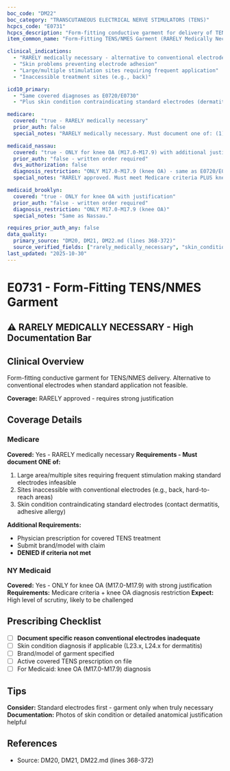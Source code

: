 ```yaml
---
boc_code: "DM22"
boc_category: "TRANSCUTANEOUS ELECTRICAL NERVE STIMULATORS (TENS)"
hcpcs_code: "E0731"
hcpcs_description: "Form-fitting conductive garment for delivery of TENS or NMES (with conductive fibers which are separated from the skin by layers)"
item_common_name: "Form-Fitting TENS/NMES Garment (RARELY Medically Necessary)"

clinical_indications:
  - "RARELY medically necessary - alternative to conventional electrodes when standard application not feasible"
  - "Skin problems preventing electrode adhesion"
  - "Large/multiple stimulation sites requiring frequent application"
  - "Inaccessible treatment sites (e.g., back)"

icd10_primary:
  - "Same covered diagnoses as E0720/E0730"
  - "Plus skin condition contraindicating standard electrodes (dermatitis, adhesive allergy)"

medicare:
  covered: "true - RARELY medically necessary"
  prior_auth: false
  special_notes: "RARELY medically necessary. Must document one of: (1) large area/multiple sites requiring frequent stimulation making electrodes infeasible; (2) sites inaccessible with conventional electrodes; (3) skin condition contraindicating standard electrodes (dermatitis, adhesive allergy). Requires physician prescription for covered TENS treatment. Submit brand/model with claim. DENIED if criteria not met."

medicaid_nassau:
  covered: "true - ONLY for knee OA (M17.0-M17.9) with additional justification"
  prior_auth: "false - written order required"
  dvs_authorization: false
  diagnosis_restriction: "ONLY M17.0-M17.9 (knee OA) - same as E0720/E0730"
  special_notes: "RARELY approved. Must meet Medicare criteria PLUS knee OA diagnosis requirement. Expect scrutiny."

medicaid_brooklyn:
  covered: "true - ONLY for knee OA with justification"
  prior_auth: "false - written order required"
  diagnosis_restriction: "ONLY M17.0-M17.9 (knee OA)"
  special_notes: "Same as Nassau."

requires_prior_auth_any: false
data_quality:
  primary_source: "DM20, DM21, DM22.md (lines 368-372)"
  source_verified_fields: ["rarely_medically_necessary", "skin_condition_contraindication", "inaccessible_sites", "large_multiple_sites", "submit_brand_model"]
last_updated: "2025-10-30"
---
```


# E0731 - Form-Fitting TENS/NMES Garment

## ⚠️ RARELY MEDICALLY NECESSARY - High Documentation Bar

## Clinical Overview
Form-fitting conductive garment for TENS/NMES delivery. Alternative to conventional electrodes when standard application not feasible.

**Coverage:** RARELY approved - requires strong justification

## Coverage Details

### Medicare
**Covered:** Yes - RARELY medically necessary
**Requirements - Must document ONE of:**
1. Large area/multiple sites requiring frequent stimulation making standard electrodes infeasible
2. Sites inaccessible with conventional electrodes (e.g., back, hard-to-reach areas)
3. Skin condition contraindicating standard electrodes (contact dermatitis, adhesive allergy)

**Additional Requirements:**
- Physician prescription for covered TENS treatment
- Submit brand/model with claim
- **DENIED if criteria not met**

### NY Medicaid
**Covered:** Yes - ONLY for knee OA (M17.0-M17.9) with strong justification
**Requirements:** Medicare criteria + knee OA diagnosis restriction
**Expect:** High level of scrutiny, likely to be challenged

## Prescribing Checklist
- [ ] **Document specific reason conventional electrodes inadequate**
- [ ] Skin condition diagnosis if applicable (L23.x, L24.x for dermatitis)
- [ ] Brand/model of garment specified
- [ ] Active covered TENS prescription on file
- [ ] For Medicaid: knee OA (M17.0-M17.9) diagnosis

## Tips
**Consider:** Standard electrodes first - garment only when truly necessary
**Documentation:** Photos of skin condition or detailed anatomical justification helpful

## References
- Source: DM20, DM21, DM22.md (lines 368-372)
